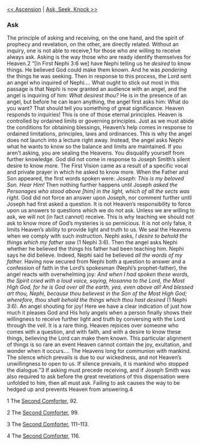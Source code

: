 [<< Ascension](Ascension.md)  |  [Ask, Seek, Knock >>](Ask,%20Seek,%20Knock.md)

### Ask
The principle of asking and receiving, on the one hand, and the spirit of prophecy and revelation, on the other, are directly related. Without an inquiry, one is not able to receive,1 for those who *are* willing to receive always ask. Asking is the way those who are ready identify themselves for Heaven.2 “[In First Nephi 3:6 we] have Nephi telling us he *desired* to know things. He believed God could make them known. And he was *pondering* the things he was seeking. Then in response to this process, the Lord sent an angel who inquired of Nephi…. What ought to stick out most in this passage is that Nephi is now granted an audience with an angel, and the angel is inquiring of him: *What desirest thou?* He is in the presence of an angel, but before he can learn anything, the angel first asks him: What do you want? That should tell you something of great significance. Heaven responds to inquiries! This is one of those eternal principles. Heaven is controlled by ordained limits or governing principles. Just as we must abide the conditions for obtaining blessings, Heaven’s help comes in response to ordained limitations, principles, laws and ordinances. This is why the angel does not launch into a lecture right away. Instead, the angel asks Nephi what he wants to know so the balance and limits are maintained. If you aren’t asking, you are sealing the Heavens. You disqualify yourself from further knowledge. God did not come in response to Joseph Smith’s silent desire to know more. The First Vision came as a result of a specific vocal and private prayer in which he asked to know more. When the Father and Son appeared, the first words spoken were: *Joseph: This is my beloved Son. Hear Him!* Then nothing further happens until Joseph *asked the Personages who stood above [him] in the light, which of all the sects was right.* God did not force an answer upon Joseph, nor comment further until Joseph had first asked a question. It is not Heaven’s responsibility to force upon us answers to questions which we do not ask. Unless we are willing to ask, we will not (in fact cannot) receive. This is why teaching we should not ask to know more of God’s mysteries is so pernicious. It is not only false, it limits Heaven’s ability to provide light and truth to us. We seal the Heavens when we comply with such instruction. Nephi asks, *I desire to behold the things which my father saw* (1 Nephi 3:6). Then the angel asks Nephi whether he believed the things his father had been teaching him. Nephi says he did believe. Indeed, Nephi said he believed *all the words of my father.* Having now secured from Nephi both a question to answer and a confession of faith in the Lord’s spokesman (Nephi’s prophet-father), the angel reacts with overwhelming joy: *And when I had spoken these words, the Spirit cried with a loud voice, saying, Hosanna to the Lord, the Most High God, for he is God over all the earth, yea, even above all! And blessed art thou, Nephi, because thou believest in the Son of the Most High God; wherefore, thou shalt behold the things which thou hast desired* (1 Nephi 3:6). An angel shouting for joy! Here we have a clear indication of just how much it pleases God and His holy angels when a person finally shows their willingness to receive further light and truth by conversing with the Lord through the veil. It is a rare thing. Heaven rejoices over someone who comes with a question, and with faith, and with a desire to know these things, believing the Lord can make them known. This particular alignment of things is so rare an event Heaven cannot contain the joy, exultation, and wonder when it occurs…. The Heavens long for communion with mankind. The silence which prevails is due to our wickedness, and not Heaven’s unwillingness to open to us. If silence prevails, it is mankind who stopped the dialogue.”3 If asking must precede receiving, and if Joseph Smith was also required to ask before the great revelations of this dispensation were unfolded to him, then all must ask. Failing to ask causes the way to be hedged up and prevents Heaven from answering.4



1 The [Second Comforter](#), 92.


2 The [Second Comforter](#), 99.


3 The [Second Comforter](#), 111–113.


4 The [Second Comforter](#), 116.